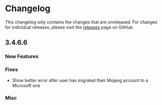 # Changelog

This changelog only contains the changes that are unreleased. For changes for individual releases, please visit the
[releases](https://github.com/ATLauncher/ATLauncher/releases) page on GitHub.

## 3.4.6.6

### New Features

### Fixes
- Show better error after user has migrated their Mojang account to a Microsoft one

### Misc
